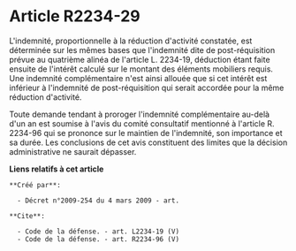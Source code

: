 # Article R2234-29

L'indemnité, proportionnelle à la réduction d'activité constatée, est déterminée sur les mêmes bases que l'indemnité dite de
post-réquisition prévue au quatrième alinéa de l'article L. 2234-19, déduction étant faite ensuite de l'intérêt calculé sur
le montant des éléments mobiliers requis. Une indemnité complémentaire n'est ainsi allouée que si cet intérêt est inférieur à
l'indemnité de post-réquisition qui serait accordée pour la même réduction d'activité. 

Toute demande tendant à proroger l'indemnité complémentaire au-delà d'un an est soumise à l'avis du comité consultatif
mentionné à l'article R. 2234-96 qui se prononce sur le maintien de l'indemnité, son importance et sa durée. Les conclusions
de cet avis constituent des limites que la décision administrative ne saurait dépasser.

**Liens relatifs à cet article**

	**Créé par**:

	  - Décret n°2009-254 du 4 mars 2009 - art.

	**Cite**:

	  - Code de la défense. - art. L2234-19 (V)
	  - Code de la défense. - art. R2234-96 (V)
